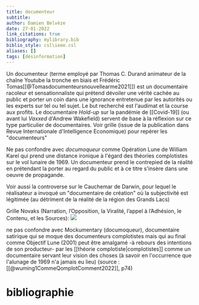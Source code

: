 ```yaml
---
title: documenteur
subtitle:
author: Damien Belvèze
date: 27-01-2022
link_citations: true
bibliography: mylibrary.bib
biblio_style: csl\ieee.csl
aliases: []
tags: [désinformation]
---
```


Un documenteur (terme employé par Thomas C. Durand animateur de la chaîne Youtube la tronche en biais et Frédéric Tomas[[@Tomasdocumenteursnouvellearme2021]]) est un documentaire racoleur et sensationnaliste qui prétend dévoiler une vérité cachée au public et porter un coin dans une ignorance entretenue par les autorités ou les experts sur tel ou tel sujet. Le but recherché est l'audimat et la course aux profits. Le documentaire *Hold-up* sur la pandémie de [[Covid-19]] (ou avant lui *Vaxxed* d'Andrew Wakefield)  servent de base à la réflexion sur ce type particulier de documentaires. 
Voir grille (issue de la publication dans Revue Internationale d'Intelligence Economique) pour repérer les "documenteurs" 

Ne pas confondre avec *documoqueur* comme Opération Lune de William Karel qui prend une distance ironique à l'égard des théories complotistes sur le vol lunaire de 1969.
Un documenteur prend le contrepied de la réalité en prétendant la porter au regard du public et à ce titre s'insère dans une oeuvre de propagande. 

Voir aussi la controverse sur le Cauchemar de Darwin, pour lequel le réalisateur a invoqué un "documentaire de création" où la subjectivité est légitimée (au détriment de la réalité de la région des Grands Lacs)

Grille Novaks (Narration, l’Opposition, la Viralité, l’appel à l’Adhésion, le Contenu, et les Sources):
![](documenteur.jpg)


ne pas confondre avec Mockumentary (documoqueur), documentaire satirique qui se moque des documenteurs complotistes mais qui au final comme Objectif Lune (2001) peut être amalgamé -à rebours des intentions de son producteur-  par les [[théorie complotiste|complotistes]] comme un documentaire servant leur vision des choses (à savoir en l'occurrence que l'alunage de 1969 n'a jamais eu lieu) (source : [[@wuming1CommeQomplotComment2022]], p74)


# bibliographie

